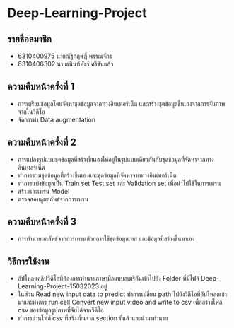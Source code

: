 # Deep-Learning-Project
## รายชื่อสมาชิก
- 6310400975 นายณัฐกฤษฎิ์ พรรณจักร 
- 6310406302 นายธนินท์พัชร์ ศรีขันแก้ว
## ความคืบหน้าครั้งที่ 1
- การเตรียมข้อมูลโดยจัดหาชุดข้อมูลจากทางอินเทอร์เน็ต และสร้างชุดข้อมูลขึ้นเองจากการจับภาพจากในวิดีโอ
- จัดการทำ Data augmentation
## ความคืบหน้าครั้งที่ 2
- การแปลงรูปแบบชุดข้อมูลที่สร้างขึ้นเองให้อยู่ในรูปแบบเดียวกันกับชุดข้อมูลที่จัดหาจากทางอินเทอร์เน็ต
- ทำการรวมชุดข้อมูลที่สร้างขึ้นเองและชุดข้อมูลที่จัดหาจากทางอินเทอร์เน็ต
- ทำการแบ่งข้อมูลเป็น Train set Test set และ Validation set เพื่อนำไปใช้ในการเทรน
- สร้างและเทรน Model
- ตรวจสอบดูผลลัพธ์จากการเทรน
## ความคืบหน้าครั้งที่ 3
- การทำนายผลลัพธ์จากการเทรนด้วยการใช้ชุดข้อมูลเทส และข้อมูลที่สร้างขึ้นมาเอง
## วิธีการใช้งาน
- อัปโหลดคลิปวิดีโอที่ต้องการทำนายภาษามือแบบอเมริกันเข้าไปยัง Folder ที่มีไฟล์ Deep-Learning-Project-15032023 อยู่
- ในส่วน Read new input data to predict ทำการเปลี่ยน path ไปยังวิดีโอที่อัปโหลดเข้ามาและทำการ run cell Convert new input video and write to csv เพื่อสร้างไฟล์ csv ของข้อมูลรูปภาพที่จับได้จากวิดีโอ
- ทำการอ่านไฟล์ csv ที่สร้างขึ้นจาก section ที่แล้วและนำมาทำนาย
